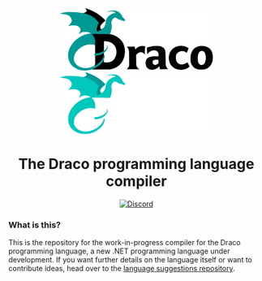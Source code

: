 <p align="center">
    <img src="https://raw.githubusercontent.com/Draco-lang/Language-suggestions/main/Resources/Logo-Long.svg#gh-light-mode-only" width=60%>
    <img src="https://raw.githubusercontent.com/Draco-lang/Language-suggestions/main/Resources/Logo-Long-Inverted.svg#gh-dark-mode-only" width=60%>
</p>

<h1 align="center">The Draco programming language compiler</h1>

<p align="center">
    <a href="https://discord.gg/gHfhpPFzYu"><img alt="Discord" src="https://badgen.net/discord/members/gHfhpPFzYu?icon=discord&color=D70&labelColor=F80&label=Join+our+Discord!"></a>
</p>

### What is this?
This is the repository for the work-in-progress compiler for the Draco programming language, a new .NET programming language under development. If you want further details on the language itself or want to contribute ideas, head over to the [language suggestions repository]([https://www.github.com/Draco-lang/Language-suggestions).
